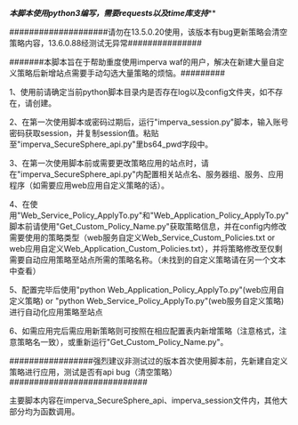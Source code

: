 
***************************************本脚本使用python3编写，需要requests以及time库支持*****************************************

####################请勿在13.5.0.20使用，该版本有bug更新策略会清空策略内容，13.6.0.88经测试无异常###############

#######本脚本旨在于帮助重度使用imperva waf的用户，解决在新建大量自定义策略后新增站点需要手动勾选大量策略的烦恼。#########

1、使用前请确定当前python脚本目录内是否存在log以及config文件夹，如不存在，请创建。

2、在第一次使用脚本或密码过期后，运行"imperva_session.py"脚本，输入账号密码获取session，并复制session值。粘贴至"imperva_SecureSphere_api.py"里bs64_pwd字段中。

3、在第一次使用脚本前或需要更改策略应用的站点时，请在"imperva_SecureSphere_api.py"内配置相关站点名、服务器组、服务、应用程序（如需要应用web应用自定义策略的话）。

4、在使用"Web_Service_Policy_ApplyTo.py"和"Web_Application_Policy_ApplyTo.py"脚本前请使用"Get_Custom_Policy_Name.py"获取策略信息，并在config内修改需要使用的策略类型（web服务自定义Web_Service_Custom_Policies.txt or web应用自定义Web_Application_Custom_Policies.txt），并将策略修改至仅剩需要自动应用策略至站点所需的策略名称。（未找到的自定义策略请在另一个文本中查看）

5、配置完毕后使用"python Web_Application_Policy_ApplyTo.py"(web应用自定义策略) or "python Web_Service_Policy_ApplyTo.py"(web服务自定义策略)进行自动化应用策略至站点

6、如需应用完后需应用新策略则可按照在相应配置表内新增策略（注意格式，注意策略名一致），或重新运行"Get_Custom_Policy_Name.py"。

#################强烈建议非测试过的版本首次使用脚本前，先新建自定义策略进行应用，测试是否有api bug（清空策略）############################


主要脚本内容在imperva_SecureSphere_api、imperva_session文件内，其他大部分均为函数调用。
